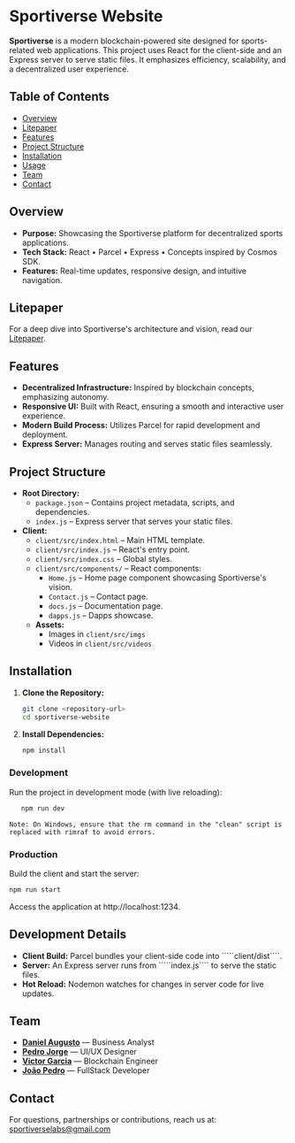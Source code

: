 # Sportiverse Website

**Sportiverse** is a modern blockchain-powered site designed for sports-related web applications. This project uses React for the client-side and an Express server to serve static files. It emphasizes efficiency, scalability, and a decentralized user experience.

## Table of Contents

- [Overview](#overview)
- [Litepaper](#litepaper)
- [Features](#features)
- [Project Structure](#project-structure)
- [Installation](#installation)
- [Usage](#usage)
- [Team](#team)
- [Contact](#contact)

## Overview

- **Purpose:** Showcasing the Sportiverse platform for decentralized sports applications.
- **Tech Stack:** React • Parcel • Express • Concepts inspired by Cosmos SDK.
- **Features:** Real-time updates, responsive design, and intuitive navigation.

## Litepaper
For a deep dive into Sportiverse's architecture and vision, read our [Litepaper](https://www.sportiverse.network).

## Features

- **Decentralized Infrastructure:** Inspired by blockchain concepts, emphasizing autonomy.
- **Responsive UI:** Built with React, ensuring a smooth and interactive user experience.
- **Modern Build Process:** Utilizes Parcel for rapid development and deployment.
- **Express Server:** Manages routing and serves static files seamlessly.

## Project Structure

- **Root Directory:**
  - `package.json` – Contains project metadata, scripts, and dependencies.
  - `index.js` – Express server that serves your static files.
- **Client:**
  - `client/src/index.html` – Main HTML template.
  - `client/src/index.js` – React's entry point.
  - `client/src/index.css` – Global styles.
  - `client/src/components/` – React components:
    - `Home.js` – Home page component showcasing Sportiverse's vision.
    - `Contact.js` – Contact page.
    - `docs.js` – Documentation page.
    - `dapps.js` – Dapps showcase.
  - **Assets:**
    - Images in `client/src/imgs`
    - Videos in `client/src/videos`

## Installation

1. **Clone the Repository:**

   ````sh
   git clone <repository-url>
   cd sportiverse-website
   ````
2. **Install Dependencies:**

   ````sh
   npm install
   ````

### Development
Run the project in development mode (with live reloading):

````sh
   npm run dev
   ````

````Note: On Windows, ensure that the rm command in the "clean" script is replaced with rimraf to avoid errors.````

### Production
Build the client and start the server:
````sh
npm run start
````

Access the application at http://localhost:1234.

## Development Details
- **Client Build:** Parcel bundles your client-side code into `````client/dist````.
- **Server:** An Express server runs from `````index.js```` to serve the static files.
- **Hot Reload:** Nodemon watches for changes in server code for live updates.

## Team
- [**Daniel Augusto**](https://github.com/odanielaugusto) — Business Analyst
- [**Pedro Jorge**](https://github.com/PedroJorgeSA) — UI/UX Designer
- [**Victor Garcia**](https://github.com/CryptoVictor) — Blockchain Engineer
- [**João Pedro**](https://github.com/joaoaraujo2006) — FullStack Developer

##  Contact

For questions, partnerships or contributions, reach us at: [sportiverselabs@gmail.com](mailto:sportiverselabs@gmail.com)
